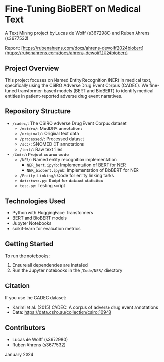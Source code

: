 # Fine-Tuning BioBERT on Medical Text

A Text Mining project by Lucas de Wolff (s3672980) and Ruben Ahrens (s3677532)

Report: [https://rubenahrens.com/docs/ahrens-dewolff2024biobert](https://rubenahrens.com/docs/ahrens-dewolff2024biobert)

## Project Overview

This project focuses on Named Entity Recognition (NER) in medical text, specifically using the CSIRO Adverse Drug Event Corpus (CADEC). We fine-tuned transformer-based models (BERT and BioBERT) to identify medical entities in patient-reported adverse drug event narratives.

## Repository Structure

- `/cadec/`: The CSIRO Adverse Drug Event Corpus dataset
  - `/meddra/`: MedDRA annotations
  - `/original/`: Original text data
  - `/processed/`: Processed dataset
  - `/sct/`: SNOMED CT annotations
  - `/text/`: Raw text files
- `/Code/`: Project source code
  - `/NER/`: Named entity recognition implementation
    - `NER_bert.ipynb`: Implementation of BERT for NER
    - `NER_biobert.ipynb`: Implementation of BioBERT for NER
  - `/Entity Linking/`: Code for entity linking tasks
  - `datastats.py`: Script for dataset statistics
  - `test.py`: Testing script

## Technologies Used

- Python with HuggingFace Transformers
- BERT and BioBERT models
- Jupyter Notebooks
- scikit-learn for evaluation metrics

## Getting Started

To run the notebooks:
1. Ensure all dependencies are installed
2. Run the Jupyter notebooks in the `/Code/NER/` directory

## Citation

If you use the CADEC dataset:
- Karimi et al. (2015) CADEC: A corpus of adverse drug event annotations
- Data: https://data.csiro.au/collection/csiro:10948

## Contributors

- Lucas de Wolff (s3672980)
- Ruben Ahrens (s3677532)

January 2024
